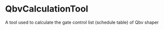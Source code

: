 # QbvCalculationTool
A tool used to calculate the gate control list (schedule table) of Qbv shaper 
